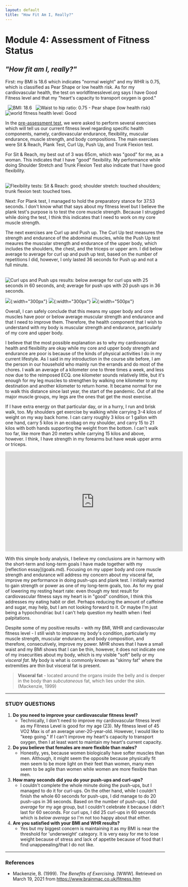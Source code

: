 ```yaml
---
layout: default
title: "How Fit Am I, Really?"
---
```


# Module 4: Assessment of Fitness Status
## _"How fit am I, really?"_

First: my BMI is 18.6 which indicates "normal weight" and my WHR is 0.75, which is classified as Pear Shape or low health risk. As for my cardiovascular health, the test on worldfitnesslevel.org says I have Good Fitness level and that my "heart's capacity to transport oxygen is good."

&nbsp; ![BMI: 18.6](../assets/img/fitnesslvl_results/bmi_ss.png)
&nbsp; ![Waist to hip ratio: 0.75 - Pear shape (low health risk)](../assets/img/fitnesslvl_results/whr_ss.png)
&nbsp; ![world fitness health level: Good](../assets/img/fitnesslvl_results/worldfitnesslevel_result_complete.png)
    
In the [pre-assessment test](root/about.md), we were asked to perform several exercises which will tell us our current fitness level regarding specific health components, namely, cardiovascular endurance, flexibility, muscular endurance, muscle strength, and body compositions. The main exercises were Sit & Reach, Plank Test, Curl Up, Push Up, and Trunk Flexion test.

For Sit & Reach, my best out of 3 was 65cm, which was "good" for me, as a woman. This indicates that I have "good" flexibility. My performance while doing Shoulder Stretch and Trunk Flexion Test also indicate that I have good flexibility.

&nbsp; ![Flexibility tests: Sit & Reach: good; shoulder stretch: touched shoulders; trunk flexion test: touched toes.](../assets/img/fitnesslvl_results/flexibility-trio_ss.png)
    
Next: For Plank test, I managed to hold the preparatory stance for 37.53 seconds. I don't know what that says about my fitness level but I believe the plank test's purpose is to test the core muscle strength. Because I struggled while doing the test, I think this indicates that I need to work on my core muscle strength.
    
The next exercises are Curl up and Push up. The Curl Up test measures the strength and endurance of the abdominal muscles, while the Push Up test meaures the muscular strength and endurance of the upper body, which includes the shoulders, the chest, and the triceps or upper arm. I did below average to average for curl up and push up test, based on the number of repetitions I did, however, I only lasted 36 seconds for Push up and not a full minute.

&nbsp; ![Curl ups and Push ups results: below average for curl ups with 25 seconds in 60 seconds, and; average for push ups with 20 push ups in 36 seconds.](../assets/img/fitnesslvl_results/curlup-pushup_ss.png)

![](../assets/img/fitnesslvl_results/anterior_deltoid.png){:width="300px"}
![](../assets/img/fitnesslvl_results/triceps.png){:width="300px"}
![](../assets/img/fitnesslvl_results/pectoralis_major.png){:width="500px"}
    
Overall, I can safely conclude that this means my upper body and core muscles have poor or below average muscular strength and endurance and that I need to improve them. Therefore, the health component that I wish to understand with my body is muscular strength and endurance, particularly of my core and upper body.
	
I believe that the most possible explanation as to why my cardiovascular health and flexibility are okay while my core and upper body strength and endurance are poor is because of the kinds of physical activities I do in my current lifestyle. As I said in my introduction in the course site before, I am the person in our household who mainly run the errands and do most of the chores. I walk an average of a kilometer one to three times a week, and less now due to the reimposed ECQ. one kilometer sounds relatively little, but it's enough for my leg muscles to strengthen by walking one kilometer to my destination and another kilometer to return home. It became normal for me to walk this distance since last year, the start of the pandemic. Out of all the major muscle groups, my legs are the ones that get the most exercise.
	
If I have extra energy on that particular day, or in a hurry, I run and brisk walk, too. My shoulders get exercise by walking while carrying 3-4 kilos of weight on my way back home. I can carry roughly 3 kilos or 1 gallon with one hand, carry 5 kilos in an ecobag on my shoulder, and carry 15 to 21 kilos with both hands supporting the weight from the bottom. I can't walk too far, like more than 20 meters while carrying 15 kilos and above, however. I think, I have strength in my forearms but have weak upper arms or triceps.

<div class="videoWrapper"><iframe width="560" height="315" src="https://www.youtube.com/embed/GxD7AyaMlPY" title="YouTube video player" frameborder="0" allow="accelerometer; autoplay; clipboard-write; encrypted-media; gyroscope; picture-in-picture" allowfullscreen></iframe></div>
<p></p>
<p>With this simple body analysis, I believe my conclusions are in harmony with the short-term and long-term goals I have made together with my [reflection essay](goals.md). Focusing on my upper body and core muscle strength and endurance will address my concern about my visceral fat, improve my performance in doing push-ups and plank test. I initially wanted to gain strength or power as one of my long-term goals, too. As for my goal of lowering my resting heart rate: even though my test result for cardiovascular fitness says my heart is in "good" condition, I think this addresses my eating habit or diet. Perhaps reducing the amount of caffeine and sugar, may help, but I am not looking forward to it. Or maybe I'm just being a hypochondriac but I can't help question my health when i feel palpitations.</p>
    
Despite some of my positive results - with my BMI, WHR and cardiovascular fitness level - I still wish to improve my body's condition, particularly my muscle strength, muscular endurance, and body composition, and therefore, consecutively, improve my power. MHR shows that I have a small waist and my BMI shows that I can be thin, however, it does not indicate one of my insecurities about my body, which is my visible "soft" belly or my _visceral fat_. My body is what is commonly known as "skinny fat" where the extremities are thin but visceral fat is present.
    
> **Visceral fat** - located around the organs inside the belly and is deeper in the body than _subcutaneous_ fat, which lies under the skin. (Mackenzie, 1999)
> 


---

### STUDY QUESTIONS
1. **Do you need to improve your cardiovascular fitness level?**
    - Technically, I don't need to improve my cardiovascular fitness level as my Fitness Level is good for my age (23). My fitness level of 45 VO2 Max is of an average uner-20-year-old. However, I would like to "keep going." If I can't improve my heart's capacity to transport oxygen, then I at least want to maintain my heart's current capacity.
3. **Do you believe that females are more flexible than males?**
    - Honestly, yes, because women biologically have softer muscles than men. Although, it might seem the opposite because physically fit men seem to be more light on their feet than women, many men seem to be agile than women while women are more flexible than men.
4. **How many seconds did you do your push-ups and curl-ups?**
    - I couldn't complete the whole minute doing the push-ups, but I managed to do it for curl-ups. On the other hand, while I couldn't finish the whole 60 seconds for push-ups, I did manage to do 20 push-ups in 36 seconds. Based on the number of push-ups, I did _average_ for my age group, but I couldn't celebrate it because I didn't last for 60 seconds. For curl ups, I did 25 curl-ups in 60 seconds which is _below average_ so I'm not too happy about that either.
5. **Are you satisfied with your BMI and WHR results?**
    - Yes but my biggest concern is maintaining it as my BMI is near the threshold for 'underweight' category. It is very easy for me to lose weight because of stress and lack of appetite because of food that I find unappeealing/that I do not like.


---
### References
- Mackenzie, B. (1999). _The Benefits of Exercising._ \[WWW\]. Retrieved on March 19, 2021 from https://www.brainmac.co.uk/fitness.htm

